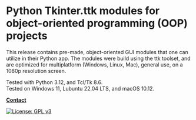 # Python Tkinter.ttk modules for object-oriented programming (OOP) projects

This release contains pre-made, object-oriented GUI modules that one can utilize in their
Python app. The modules were build using the ttk toolset, and are optimized for multiplatform
(Windows, Linux, Mac), general use, on a 1080p resolution screen.

Tested with Python 3.12, and Tcl/Tk 8.6.  
Tested on Windows 11, Lubuntu 22.04 LTS, and macOS 10.12.

**[Contact](mailto:lcs_it@proton.me)**

[![License: GPL v3](https://img.shields.io/badge/License-GPLv3-blue.svg)](https://www.gnu.org/licenses/gpl-3.0)
